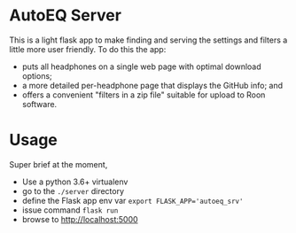 # AutoEQ Server
This is a light flask app to make finding and serving the settings and filters
a little more user friendly. To do this the app:
- puts all headphones on a single web page with optimal download options;
- a more detailed per-headphone page that displays the GitHub info; and
- offers a convenient "filters in a zip file" suitable for upload to Roon software.

# Usage
Super brief at the moment,
- Use a python 3.6+ virtualenv
- go to the `./server` directory
- define the Flask app env var `export FLASK_APP='autoeq_srv'`
- issue command `flask run`
- browse to <http://localhost:5000>
